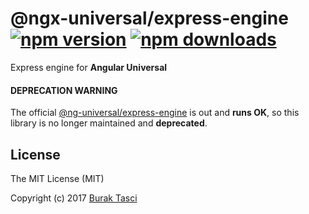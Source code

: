 # @ngx-universal/express-engine [![npm version](https://badge.fury.io/js/%40ngx-universal%2Fexpress-engine.svg)](https://www.npmjs.com/package/@ngx-universal/express-engine) [![npm downloads](https://img.shields.io/npm/dm/%40ngx-universal%2Fexpress-engine.svg)](https://www.npmjs.com/package/@ngx-universal/express-engine)
Express engine for **Angular Universal**

#### DEPRECATION WARNING
The official [@ng-universal/express-engine] is out and **runs OK**, so this library is no longer maintained and **deprecated**.

## <a name="license"></a> License
The MIT License (MIT)

Copyright (c) 2017 [Burak Tasci]

[@ng-universal/express-engine]: https://www.npmjs.com/package/@nguniversal/express-engine
[ng-seed/universal]: https://github.com/ng-seed/universal
[Burak Tasci]: https://github.com/fulls1z3
